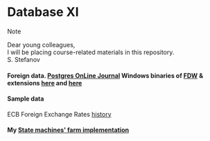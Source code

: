 # Database XI

> [!NOTE]
> Dear young colleagues,  
> I will be placing course-related materials in this repository.  
> S. Stefanov  

#### Foreign data. [Postgres OnLine Journal](https://www.postgresonline.com/) Windows binaries of [FDW](https://www.postgresql.org/docs/current/ddl-foreign-data.html) & extensions [here](https://www.postgresonline.com/winextensions.php) and [here](https://www.postgresonline.com/journal/index.php?/categories/47-postgresql-versions)
#### Sample data
ECB Foreign Exchange Rates [history](https://www.ecb.europa.eu/stats/eurofxref/eurofxref-hist.zip)

#### My [State machines' farm implementation](https://github.com/stefanov-sm/state-machine-farm)
